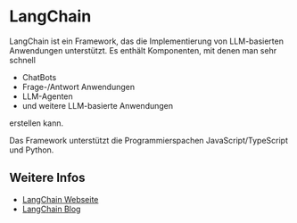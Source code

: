 # LangChain

LangChain ist ein Framework, das die Implementierung von LLM-basierten 
Anwendungen unterstützt. Es enthält Komponenten, mit denen man sehr schnell

- ChatBots
- Frage-/Antwort Anwendungen
- LLM-Agenten
- und weitere LLM-basierte Anwendungen 

erstellen kann. 

Das Framework unterstützt die Programmierspachen JavaScript/TypeScript und Python.

## Weitere Infos
- [LangChain Webseite](https://js.langchain.com/docs/)
- [LangChain Blog](https://blog.langchain.dev)
